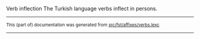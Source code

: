 Verb inflection
The Turkish language verbs inflect in persons.

* * *

<small>This (part of) documentation was generated from [src/fst/affixes/verbs.lexc](https://github.com/giellalt/lang-tur-x-ext-trmorph/blob/main/src/fst/affixes/verbs.lexc)</small>

---


